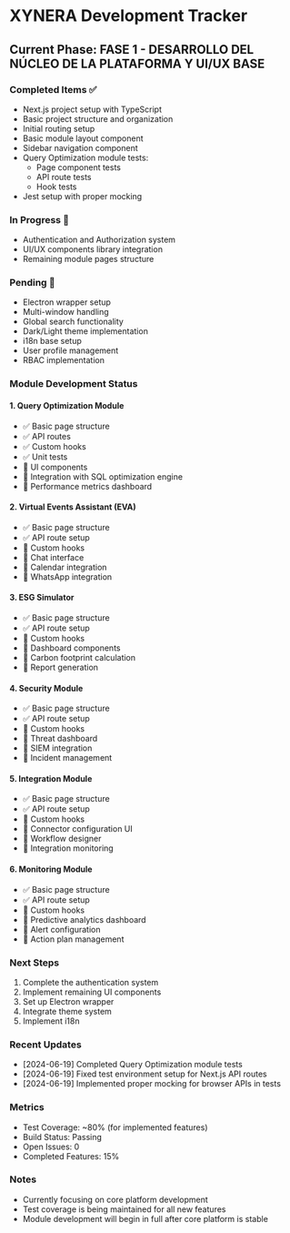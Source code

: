 # XYNERA Development Tracker

## Current Phase: FASE 1 - DESARROLLO DEL NÚCLEO DE LA PLATAFORMA Y UI/UX BASE

### Completed Items ✅
- Next.js project setup with TypeScript
- Basic project structure and organization
- Initial routing setup
- Basic module layout component
- Sidebar navigation component
- Query Optimization module tests:
  - Page component tests
  - API route tests
  - Hook tests
- Jest setup with proper mocking

### In Progress 🚧
- Authentication and Authorization system
- UI/UX components library integration
- Remaining module pages structure

### Pending 📝
- Electron wrapper setup
- Multi-window handling
- Global search functionality
- Dark/Light theme implementation
- i18n base setup
- User profile management
- RBAC implementation

### Module Development Status

#### 1. Query Optimization Module
- ✅ Basic page structure
- ✅ API routes
- ✅ Custom hooks
- ✅ Unit tests
- 🚧 UI components
- 📝 Integration with SQL optimization engine
- 📝 Performance metrics dashboard

#### 2. Virtual Events Assistant (EVA)
- ✅ Basic page structure
- ✅ API route setup
- 🚧 Custom hooks
- 📝 Chat interface
- 📝 Calendar integration
- 📝 WhatsApp integration

#### 3. ESG Simulator
- ✅ Basic page structure
- ✅ API route setup
- 🚧 Custom hooks
- 📝 Dashboard components
- 📝 Carbon footprint calculation
- 📝 Report generation

#### 4. Security Module
- ✅ Basic page structure
- ✅ API route setup
- 🚧 Custom hooks
- 📝 Threat dashboard
- 📝 SIEM integration
- 📝 Incident management

#### 5. Integration Module
- ✅ Basic page structure
- ✅ API route setup
- 🚧 Custom hooks
- 📝 Connector configuration UI
- 📝 Workflow designer
- 📝 Integration monitoring

#### 6. Monitoring Module
- ✅ Basic page structure
- ✅ API route setup
- 🚧 Custom hooks
- 📝 Predictive analytics dashboard
- 📝 Alert configuration
- 📝 Action plan management

### Next Steps
1. Complete the authentication system
2. Implement remaining UI components
3. Set up Electron wrapper
4. Integrate theme system
5. Implement i18n

### Recent Updates
- [2024-06-19] Completed Query Optimization module tests
- [2024-06-19] Fixed test environment setup for Next.js API routes
- [2024-06-19] Implemented proper mocking for browser APIs in tests

### Metrics
- Test Coverage: ~80% (for implemented features)
- Build Status: Passing
- Open Issues: 0
- Completed Features: 15%

### Notes
- Currently focusing on core platform development
- Test coverage is being maintained for all new features
- Module development will begin in full after core platform is stable
